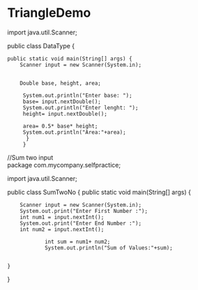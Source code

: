 # TriangleDemo

import java.util.Scanner;


public class DataType {

    public static void main(String[] args) {
        Scanner input = new Scanner(System.in);
       
        
        Double base, height, area;
        
         System.out.println("Enter base: ");
         base= input.nextDouble();
         System.out.println("Enter lenght: ");
         height= input.nextDouble();
         
         area= 0.5* base* height;
         System.out.println("Area:"+area);
          }
         }

//Sum two input         
package com.mycompany.selfpractice;

import java.util.Scanner;


public class SumTwoNo {
    public static void main(String[] args) {
       
        Scanner input = new Scanner(System.in);
        System.out.print("Enter First Number :");
        int num1 = input.nextInt();
        System.out.print("Enter End Number :");
        int num2 = input.nextInt();
        
                int sum = num1+ num2;
                System.out.println("Sum of Values:"+sum);
                
                
    }
}

